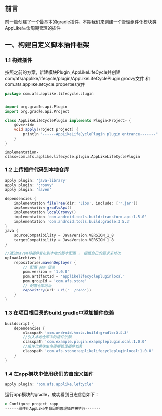 ## 前言

前一篇创建了一个最基本的gradle插件，本期我们来创建一个管理组件化模块类AppLike生命周期管理的插件

## 一、构建自定义脚本插件框架

### 1.1 构建插件

按照之前的方案，新建模块Plugin_AppLikeLifeCycle并创建com/afs/applike/lifecycle/plugin/AppLikeLifeCyclePlugin.groovy文件
和com.afs.applike.lefcycle.properties文件

```groovy
package com.afs.applike.lifecycle.plugin


import org.gradle.api.Plugin
import org.gradle.api.Project

class AppLikeLifeCyclePlugin implements Plugin<Project> {
    @Override
    void apply(Project project) {
        println "------AppLikeLifeCyclePlugin plugin entrance-------"
    }
}
```

```properties
implementation-class=com.afs.applike.lifecycle.plugin.AppLikeLifeCyclePlugin
```

### 1.2 上传插件代码到本地仓库

```groovy
apply plugin: 'java-library'
apply plugin: 'groovy'
apply plugin: 'maven'

dependencies {
    implementation fileTree(dir: 'libs', include: ['*.jar'])
    implementation gradleApi()
    implementation localGroovy()
    implementation 'com.android.tools.build:transform-api:1.5.0'
    implementation 'com.android.tools.build:gradle:3.5.3'
}
java {
    sourceCompatibility = JavaVersion.VERSION_1_8
    targetCompatibility = JavaVersion.VERSION_1_8
}

//通过maven将插件发布到本地的脚本配置 ， 根据自己的要求来修改
uploadArchives {
    repositories.mavenDeployer {
        // 配置 pom 信息
        pom.version = '1.0.0'
        pom.artifactId = 'applikelifecyclepluginlocal'
        pom.groupId = 'com.afs.stone'
        // 配置仓库地址
        repository(url: uri('../repo'))
    }
}
```

### 1.3 在项目根目录的build.gradle中添加插件依赖

```groovy
buildscript {
    dependencies {
        classpath 'com.android.tools.build:gradle:3.5.3'
        //引入本地仓库中的插件依赖
        classpath 'com.example.plugin:exapmplepluginlocal:1.0.0'
        //组件化模块生命周期管理插件依赖
        classpath 'com.afs.stone:applikelifecyclepluginlocal:1.0.0'
    }
}
```

### 1.4 在app模块中使用我们的自定义插件

```groovy
apply plugin: 'com.afs.applike.lefcycle'
```

运行app模块的gradle，成功看到日志信息如下：

```cmd
> Configure project :app
------组件化AppLike生命周期管理插件被执行-------
```

